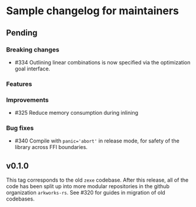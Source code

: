 # Sample changelog for maintainers

## Pending

### Breaking changes
- #334 Outlining linear combinations is now specified via the optimization goal interface.

### Features

### Improvements
- #325 Reduce memory consumption during inlining

### Bug fixes
- #340 Compile with `panic='abort'` in release mode, for safety of the library across FFI boundaries.

## v0.1.0

This tag corresponds to the old `zexe` codebase.
After this release, all of the code has been split up into 
more modular repositories in the github organization `arkworks-rs`.
See #320 for guides in migration of old codebases.